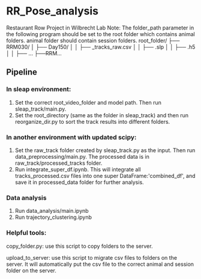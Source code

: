 # RR_Pose_analysis
Restaurant Row Project in Wilbrecht Lab
Note: The folder_path parameter in the following program should be set to the root folder which contains animal folders. animal folder should contain session folders.
root_folder/
    ├── RRM030/
    │   ├── Day150/
    │   │   ├── _tracks_raw.csv
    │   │   ├── .slp
    │   │   ├── .h5
    │   │   ├── ...
    ├──RRM...
## Pipeline
### In sleap environment:
1. Set the correct root_video_folder and model path. Then run sleap_track/main.py.
2. Set the root_directory (same as the folder in sleap_track) and then run reorganize_dir.py to sort the track results into different folders.

### In another environment with updated scipy:
1. Set the raw_track folder created by sleap_track.py as the input. Then run data_preprocessing/main.py. The processed data is in raw_track/processed_tracks folder.
2. Run integrate_super_df.ipynb. This will integrate all tracks_processed.csv files into one super DataFrame:'combined_df', and save it in processed_data folder for further analysis.

### Data analysis
1. Run data_analysis/main.ipynb
2. Run trajectory_clustering.ipynb

### Helpful tools:
copy_folder.py: use this script to copy folders to the server.

upload_to_server: use this script to migrate csv files to folders on the server. It will automatically put the csv file to the correct animal and session folder on the server.